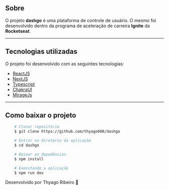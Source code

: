 ## Sobre

O projeto **dashgo** é uma plataforma de controle de usuário. O mesmo foi desenvolvido dentro da programa de aceleração de carreira **Ignite** da **Rocketseat**. 

---

## Tecnologias utilizadas

O projeto foi desenvolvido com as seguintes tecnologias:

- [ReactJS](https://pt-br.reactjs.org/)
- [NextJS](https://nextjs.org/)
- [Typescript](https://www.typescriptlang.org/)
- [ChakraUI](https://chakra-ui.com/)
- [MirageJs](https://miragejs.com/)

---

## Como baixar o projeto

```bash
    # Clonar repositório
    $ git clone https://github.com/thyago608/dashgo

    # Entrar no diretório da aplicação
    $ cd dashgo

    # Baixar as depedências
    $ npm install

    # Executando a aplicação
    $ npm run dev
```

Desenvolvido por Thyago Ribeiro 👋

